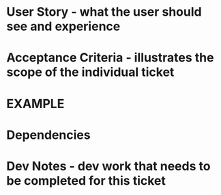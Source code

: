 # User Story - what the user should see and experience


# Acceptance Criteria - illustrates the scope of the individual ticket


# EXAMPLE


# Dependencies


# Dev Notes - dev work that needs to be completed for this ticket

